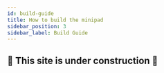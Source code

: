 ```yaml
---
id: build-guide
title: How to build the minipad
sidebar_position: 3
sidebar_label: Build Guide
---
```


## 🚧 This site is under construction 🚧